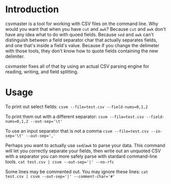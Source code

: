 Introduction
====

csvmaster is a tool for working with CSV files on the command line. Why would you want that when you have `cut` and `awk`? Because `cut` and `awk` don't have any idea what to do with quoed fields. Because `sed` and `awk` can't distinguish between a field separator char that actually separates fields, and one that's inside a field's value. Because if you change the delimeter with those tools, they don't know how to quote fields containing the new delimiter.

csvmaster fixes all of that by using an actual CSV parsing engine for reading, writing, and field splitting.

Usage
====

To print out select fields:
`csvm --file=test.csv --field-nums=0,1,2`

To print them out with a different separator:
`csvm --file=test.csv --field-nums=0,1,2 --out-sep='\t'`

To use an input separator that is not a comma
`csvm --file=test.csv --in-sep='\t' --out-sep=','`

Perhaps you want to actually use `sed`/`awk` to parse your data. This command will let you correctly separate your fields, then write out an unquoted CSV with a separator you can more safely parse with stardard command-line tools.
`cat test.csv | csvm --out-sep='|' --no-rfc`

Some lines may be commented out. You may ignore these lines:
`cat test.csv | csvm --out-sep='|' --comment-char='#'`
